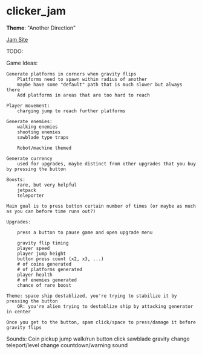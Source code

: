 # clicker_jam

**Theme**: "Another Direction"

[Jam Site](https://itch.io/jam/clicker-jam-spring-2023)

TODO:
	


Game Ideas:
	
	Generate platforms in corners when gravity flips
		Platforms need to spawn within radius of another
		maybe have some "default" path that is much slower but always there
		Add platforms in areas that are too hard to reach
		
	Player movement:
		charging jump to reach further platforms

	Generate enemies:
		walking enemies
		shooting enemies
		sawblade type traps
		
		Robot/machine themed
		
	Generate currency
		used for upgrades, maybe distinct from other upgrades that you buy by pressing the button
		
	Boosts:
		rare, but very helpful
		jetpack
		teleporter
	
	Main goal is to press button certain number of times (or maybe as much as you can before time runs out?)
	
	Upgrades:
		
		press a button to pause game and open upgrade menu
		
		gravity flip timing
		player speed
		player jump height
		button press count (x2, x3, ...)
		# of coins generated
		# of platforms generated
		player health
		# of enemies generated
		chance of rare boost
		
	Theme: space ship destablized, you're trying to stabilize it by pressing the button
		OR: you're alien trying to destablize ship by attacking generator in center
		
	Once you get to the button, spam click/space to press/damage it before gravity flips
	

Sounds:
	Coin pickup
	jump
	walk/run
	button click
	sawblade
	gravity change
	teleport/level change
	countdown/warning sound
